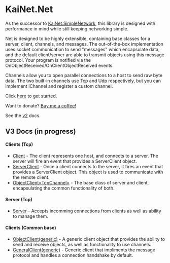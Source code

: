 # KaiNet.Net

As the successor to [KaiNet.SimpleNetwork](https://github.com/KaiNet-X/simple-network-library), this library is designed with 
performance in mind while still keeping networking simple.

Net is designed to be highly extensible, containing base classes for a server, client, channels, and messages. The out-of-the-box implementation uses socket communication to send "messages" which encapsulate data, and the default client/server are able to transmit objects using this message protocol. Your program is notified via the OnObjectReceived/OnClientObjectReceived events. 

Channels allow you to open parallel connections to a host to send raw byte data. The two built-in channels use Tcp and Udp respectively, but you can implement IChannel and register a custom channel.

Click [here](https://github.com/KaiNet-X/Network/blob/master/Docs/GettingStarted.md) to get started.

Want to donate? [Buy me a coffee!](https://www.buymeacoffee.com/kainet)

See the [v2](https://github.com/KaiNet-X/Network/blob/master/Docs/V2Docs.md) docs.

## V3 Docs (in progress)

#### Clients (Tcp)

- [Client](https://github.com/KaiNet-X/Network/blob/master/Docs/Client.md) - The client represents one host, and connects to a server. The server will fire an event that provides a ServerClient object.
- [ServerClient](https://github.com/KaiNet-X/Network/blob/master/Docs/Client.md) - Once a client connects to the server, it fires an event that provides a ServerClient object. This object is used to communicate with the remote client. 
- [ObjectClient\<TcpChannel\>](https://github.com/KaiNet-X/Network/blob/master/Docs/ObjectClient.md) - The base class of server and client, encapsulating the common functionality of both.

#### Server (Tcp)

- [Server](https://github.com/KaiNet-X/Network/blob/master/Docs/Server.md) - Accepts incomming connections from clients as well as ability to manage them.

#### Clients (Common base)

- [ObjectClient\(generic\)](https://github.com/KaiNet-X/Network/blob/master/Docs/ObjectClient_MainChannel_.md) - A generic client object that provides the ability to send and receive objects, as well as functionality to use channels.
- [GeneralClient\(generic\)](https://github.com/KaiNet-X/Network/blob/master/Docs/GeneralClient.md) - Generic client that impliments the message protocol and handles a connection handshake by default.